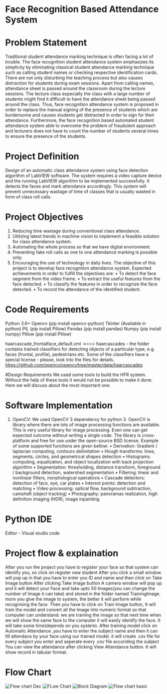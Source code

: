 # Face Recognition Based Attendance System


# Problem Statement
Traditional student attendance marking technique is often facing a lot of trouble. The face recognition student attendance system emphasizes its simplicity by eliminating classical student attendance marking technique such as calling student names or checking respective identification cards. There are not only disturbing the teaching process but also causes distraction for students during exam sessions. Apart from calling names, attendance sheet is passed around the classroom during the lecture sessions. The lecture class especially the class with a large number of students might find it difficult to have the attendance sheet being passed around the class. Thus, face recognition attendance system is proposed in order to replace the manual signing of the presence of students which are burdensome and causes students get distracted in order to sign for their attendance. Furthermore, the face recognition based automated student attendance system able to overcome the problem of fraudulent approach and lecturers does not have to count the number of students several times to ensure the presence of the students. 

# Project Definition
Design of an automatic class attendance system using face detection algorithm of LabVIEW
software. The system requires a video capture device and the running LabVIEW algorithm to be
implemented successfully. It detects the faces and mark attendance accordingly. This system will
prevent unnecessary wastage of time of classes that is usually wasted in form of class roll calls.

# Project Objectives
1. Reducing time wastage during conventional class attendance.
2. Utilizing latest trends in machine vision to implement a feasible solution for class
attendance system.
3. Automating the whole process so that we have digital environment.
4. Preventing fake roll calls as one to one attendance marking is possible only.
5. Encouraging the use of technology in daily lives.
The objective of this project is to develop face recognition
attendance system. Expected achievements in order to fulfill the
objectives are:
• To detect the face segment from the video frame.
• To extract the useful features from the face detected.
• To classify the features in order to recognize the face
detected.
• To record the attendance of the identified student.

# Code Requirements
Python 3.6+
Opencv (pip install opencv-python)
Tkinter (Available in python)
PIL (pip install Pillow)
Pandas (pip install pandas)
Numpy (pip install numpy)
Pillow (pip install Pillow)

haarcascade_frontalface_default.xml  ->>>> 
haarcascades - the folder contains trained classifiers for detecting objects
               of a particular type, e.g. faces (frontal, profile), pedestrians etc.
               Some of the classifiers have a special license - please,
               look into the files for details.
https://github.com/opencv/opencv/tree/master/data/haarcascades

#Design Requirements
We used some tools to build the HFR system. Without the help of
these tools it would not be possible to make it done. Here we
will discuss about the most important one.

# Software Implementation
1. OpenCV: We used OpenCV 3 dependency for python 3. OpenCV is
library where there are lots of image processing functions
are available. This is very useful library for image
processing. Even one can get expected outcome without writing
a single code. The library is cross-platform and free for
use under the open-source BSD license. Example of some
supported functions are given bellow:
• Derivation: Gradient / laplacian computing, contours
delimitation
• Hough transforms: lines, segments, circles, and
geometrical shapes detection
• Histograms: computing, equalization, and object
localization with back projection algorithm
• Segmentation: thresholding, distance transform, foreground
/ background detection, watershed segmentation
• Filtering: linear and nonlinear filters, morphological
operations
• Cascade detectors: detection of face, eye, car plates
• Interest points: detection and matching
• Video processing: optical flow, background subtraction,
camshaft (object tracking)
• Photography: panoramas realization, high definition
imaging (HDR), image inpainting

# Python IDE
Editor - Visual studio code

# Project flow & explaination
After you run the project you have to register your face so that system can identify you, so click on register new student
After you click a small window will pop up in that you have to enter you ID and name and then click on Take Image button
After clicking Take Image button A camera window will pop up and it will detect your Face and take upto 50 Images(you can change the number of Image it can take) and stored in the folder named TrainingImage. more you give the image to system, the better it will perform while recognising the face.
Then you have to click on Train Image button, It will train the model and convert all the Image into numeric format so that computer can understand. we are training the image so that next time when we will show the same face to the computer it will easily identify the face.
It will take some time(depends on you system).
After training model click on Automatic Attendance ,you have to enter the subject name and then it can fill attendace by your face using our trained model.
it will create .csv file for every subject you enter and seperate every .csv file accoriding the subject
You can view the attendance after clicking View Attendance button. It will show record in tabular format.

# Flow Chart

![Flow chart Dec](https://github.com/PrasadNimkar/Face-Recognition-Based-Attendance-System/assets/83298007/ad0e986d-eba2-484c-a7a7-acd7f6699997)
![FLow Chart](https://github.com/PrasadNimkar/Face-Recognition-Based-Attendance-System/assets/83298007/33671079-29cf-4552-b2e9-086c1754595f)
![Block Diagram](https://github.com/PrasadNimkar/Face-Recognition-Based-Attendance-System/assets/83298007/81de54d9-8a06-4a70-b3c9-a1a6a4fb2ab5)
![Flow chart basic](https://github.com/PrasadNimkar/Face-Recognition-Based-Attendance-System/assets/83298007/79962ce7-37a5-470b-9aeb-13f413afd652)
